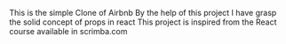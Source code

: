This is the simple Clone of Airbnb
By the help of this project I have grasp the solid concept of props in react
This project is inspired from the React course available in scrimba.com
